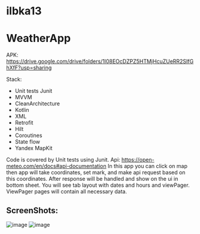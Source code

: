 # ilbka13
# WeatherApp
APK: https://drive.google.com/drive/folders/1l08EOcDZPZ5HTMjHcuZUeRR2SIfGhXfF?usp=sharing

Stack:
- Unit tests Junit
- MVVM
- CleanArchitecture
- Kotlin
- XML
- Retrofit
- Hilt
- Coroutines
- State flow
- Yandex MapKit

Code is covered by Unit tests using Junit. Api: https://open-meteo.com/en/docs#api-documentation  In this app you can click on map then app will take coordinates, set mark, and make api request based on this coordinates. After response will be handled and show on the ui in bottom sheet. You will see tab layout with dates and hours and viewPager. ViewPager pages will contain all necessary data. 

## ScreenShots:

![image](https://user-images.githubusercontent.com/100340546/227735180-99d20962-52d8-4387-8242-4ca4a3e6893f.png)
![image](https://user-images.githubusercontent.com/100340546/227735208-c625d3bd-0a24-41ee-9be7-4223573323f0.png)
